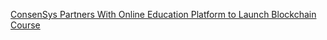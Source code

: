 [ConsenSys Partners With Online Education Platform to Launch Blockchain Course](https://cointelegraph.com/news/consensys-partners-with-online-education-platform-to-launch-blockchain-course)